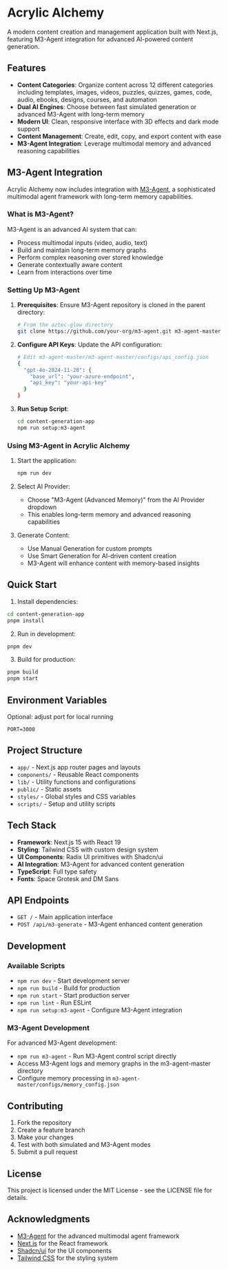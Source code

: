 # Acrylic Alchemy

A modern content creation and management application built with Next.js, featuring M3-Agent integration for advanced AI-powered content generation.

## Features

- **Content Categories**: Organize content across 12 different categories including templates, images, videos, puzzles, quizzes, games, code, audio, ebooks, designs, courses, and automation
- **Dual AI Engines**: Choose between fast simulated generation or advanced M3-Agent with long-term memory
- **Modern UI**: Clean, responsive interface with 3D effects and dark mode support
- **Content Management**: Create, edit, copy, and export content with ease
- **M3-Agent Integration**: Leverage multimodal memory and advanced reasoning capabilities

## M3-Agent Integration

Acrylic Alchemy now includes integration with [M3-Agent](https://m3-agent.github.io), a sophisticated multimodal agent framework with long-term memory capabilities.

### What is M3-Agent?

M3-Agent is an advanced AI system that can:
- Process multimodal inputs (video, audio, text)
- Build and maintain long-term memory graphs
- Perform complex reasoning over stored knowledge
- Generate contextually aware content
- Learn from interactions over time

### Setting Up M3-Agent

1. **Prerequisites**: Ensure M3-Agent repository is cloned in the parent directory:
   ```bash
   # From the aztec-glow directory
   git clone https://github.com/your-org/m3-agent.git m3-agent-master
   ```

2. **Configure API Keys**: Update the API configuration:
   ```bash
   # Edit m3-agent-master/m3-agent-master/configs/api_config.json
   {
     "gpt-4o-2024-11-20": {
       "base_url": "your-azure-endpoint",
       "api_key": "your-api-key"
     }
   }
   ```

3. **Run Setup Script**:
   ```bash
   cd content-generation-app
   npm run setup:m3-agent
   ```

### Using M3-Agent in Acrylic Alchemy

1. Start the application:
   ```bash
   npm run dev
   ```

2. Select AI Provider:
   - Choose "M3-Agent (Advanced Memory)" from the AI Provider dropdown
   - This enables long-term memory and advanced reasoning capabilities

3. Generate Content:
   - Use Manual Generation for custom prompts
   - Use Smart Generation for AI-driven content creation
   - M3-Agent will enhance content with memory-based insights

## Quick Start

1. Install dependencies:

```bash
cd content-generation-app
pnpm install
```

2. Run in development:

```bash
pnpm dev
```

3. Build for production:

```bash
pnpm build
pnpm start
```

## Environment Variables

Optional: adjust port for local running
```
PORT=3000
```

## Project Structure

- `app/` - Next.js app router pages and layouts
- `components/` - Reusable React components
- `lib/` - Utility functions and configurations
- `public/` - Static assets
- `styles/` - Global styles and CSS variables
- `scripts/` - Setup and utility scripts

## Tech Stack

- **Framework**: Next.js 15 with React 19
- **Styling**: Tailwind CSS with custom design system
- **UI Components**: Radix UI primitives with Shadcn/ui
- **AI Integration**: M3-Agent for advanced content generation
- **TypeScript**: Full type safety
- **Fonts**: Space Grotesk and DM Sans

## API Endpoints

- `GET /` - Main application interface
- `POST /api/m3-generate` - M3-Agent enhanced content generation

## Development

### Available Scripts

- `npm run dev` - Start development server
- `npm run build` - Build for production
- `npm run start` - Start production server
- `npm run lint` - Run ESLint
- `npm run setup:m3-agent` - Configure M3-Agent integration

### M3-Agent Development

For advanced M3-Agent development:
- `npm run m3-agent` - Run M3-Agent control script directly
- Access M3-Agent logs and memory graphs in the m3-agent-master directory
- Configure memory processing in `m3-agent-master/configs/memory_config.json`

## Contributing

1. Fork the repository
2. Create a feature branch
3. Make your changes
4. Test with both simulated and M3-Agent modes
5. Submit a pull request

## License

This project is licensed under the MIT License - see the LICENSE file for details.

## Acknowledgments

- [M3-Agent](https://m3-agent.github.io) for the advanced multimodal agent framework
- [Next.js](https://nextjs.org) for the React framework
- [Shadcn/ui](https://ui.shadcn.com) for the UI components
- [Tailwind CSS](https://tailwindcss.com) for the styling system
